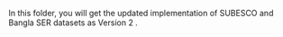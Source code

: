 In this folder, you will get the updated implementation of SUBESCO and Bangla SER datasets as Version 2
.
